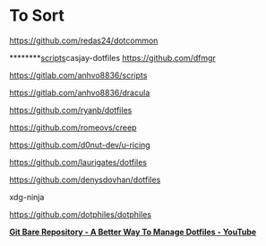 # To Sort

https://github.com/redas24/dotcommon 

********[scripts](https://github.com/casjay-dotfiles/scripts)casjay-dotfiles https://github.com/dfmgr 

https://gitlab.com/anhvo8836/scripts

https://gitlab.com/anhvo8836/dracula

https://github.com/ryanb/dotfiles

https://github.com/romeovs/creep

https://github.com/d0nut-dev/u-ricing

https://github.com/laurigates/dotfiles

https://github.com/denysdovhan/dotfiles


xdg-ninja

https://github.com/dotphiles/dotphiles



**[Git Bare Repository - A Better Way To Manage Dotfiles - YouTube](https://www.youtube.com/watch?v=tBoLDpTWVOM)**